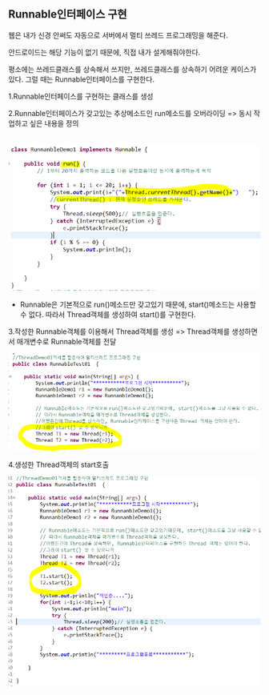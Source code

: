 ## Runnable인터페이스 구현



웹은 내가 신경 안써도 자동으로 서버에서 멀티 쓰레드 프로그래밍을 해준다.

안드로이드는 해당 기능이 없기 때문에, 직접 내가 설계해줘야한다.



평소에는 쓰레드클래스를 상속해서 쓰지만, 쓰레드클래스를 상속하기 어려운 케이스가 있다. 그럴 때는 Runnable인터페이스를 구현한다.





1.Runnable인터페이스를 구현하는 클래스를 생성

2.Runnable인터페이스가 갖고있는 추상메소드인 run메소드를 오버라이딩
   => 동시 작업하고 싶은 내용을 정의

​	![image-20200421104511154](images/image-20200421104511154.png)



* Runnable은 기본적으로 run()메소드만 갖고있기 때문에, start()메소드는 사용할 수 없다. 따라서 Thread객체를 생성하여 start()를 구현한다.

3.작성한 Runnable객체를 이용해서 Thread객체를 생성
	=> Thread객체를 생성하면서 매개변수로 Runnable객체를 전달

![image-20200421104608623](images/image-20200421104608623.png)

4.생성한 Thread객체의 start호출

![image-20200421104627131](images/image-20200421104627131.png)